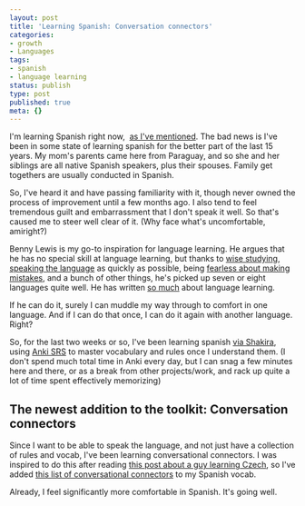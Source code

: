 ```yaml
---
layout: post
title: 'Learning Spanish: Conversation connectors'
categories:
- growth
- Languages
tags:
- spanish
- language learning
status: publish
type: post
published: true
meta: {}
---
```




I'm learning Spanish right now, 
[as I've mentioned](http://josh.works/blog/2-things-spanish). The bad news is I've been in some state of 
learning spanish for the better part of the last 15 years. My mom's parents came here from Paraguay, and so she and her siblings are all native Spanish speakers, plus their spouses. Family get togethers are usually conducted in Spanish.



So, I've heard it and have passing familiarity with it, though never owned the process of improvement until a few months ago. I also tend to feel tremendous guilt and embarrassment that I don't speak it well. So that's caused me to steer well clear of it. (Why face what's uncomfortable, amiright?)



Benny Lewis is my go-to inspiration for language learning. He argues that he has no special skill at language learning, but thanks to 
[wise studying](http://www.fluentin3months.com/goldilocks/), 
[speaking the language](http://www.fluentin3months.com/skype-language-exchange/) as quickly as possible, being 
[fearless about making mistakes](http://www.fluentin3months.com/mistakes-matter/), and a bunch of other things, he's picked up seven or eight languages quite well. He has written 
[so much](http://www.fluentin3months.com/author/benny/) about language learning.



If he can do it, surely I can muddle my way through to comfort in one language. And if I can do that once, I can do it again with another language. Right?



So, for the last two weeks or so, I've been learning spanish 
[via Shakira](http://www.fluentin3months.com/shakira/), using 
[Anki SRS](http://www.fluentin3months.com/spaced-repetition/) to master vocabulary and rules once I understand them. (I don't spend much total time in Anki every day, but I can snag a few minutes here and there, or as a break from other projects/work, and rack up quite a lot of time spent 
effectively memorizing)


## The newest addition to the toolkit: Conversation connectors



Since I want to be able to 
speak the language, and not just have a collection of rules and vocab, I've been learning 
conversational connectors. I was inspired to do this after reading 
[this post about a guy learning Czech](https://sites.google.com/site/fluentczech/conversationalintimacy), so I've added 
[this list of conversational connectors](http://www.memrise.com/course/396749/spanish-conversational-connectors/) to my Spanish vocab.



Already, I feel significantly more comfortable in Spanish. It's going well.

